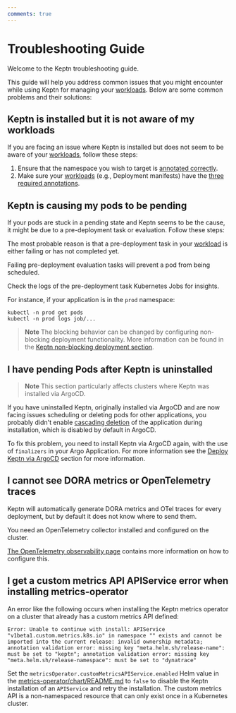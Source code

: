 ```yaml
---
comments: true
---
```


# Troubleshooting Guide

Welcome to the Keptn troubleshooting guide.

This guide will help you address common issues that you might encounter while using Keptn
for managing your [workloads](https://kubernetes.io/docs/concepts/workloads/).
Below are some common problems and their solutions:

## Keptn is installed but it is not aware of my workloads

If you are facing an issue where Keptn is installed but does not seem to be aware of your
[workloads](https://kubernetes.io/docs/concepts/workloads/), follow these steps:

1. Ensure that the namespace you wish to target is [annotated correctly](index.md#basic-installation).
2. Make sure your [workloads](https://kubernetes.io/docs/concepts/workloads/)
   (e.g., Deployment manifests) have the [three required annotations](https://lifecycle.keptn.sh/docs/implementing/integrate/#annotate-workloads).

## Keptn is causing my pods to be pending

If your pods are stuck in a pending state and Keptn seems to be the cause, it might be due
to a pre-deployment task or evaluation.
Follow these steps:

The most probable reason is that a pre-deployment task in your
[workload](https://kubernetes.io/docs/concepts/workloads/) is either failing or has not completed yet.

Failing pre-deployment evaluation tasks will prevent a pod from being scheduled.

Check the logs of the pre-deployment task Kubernetes Jobs for insights.

For instance, if
your application is in the `prod` namespace:

```shell
kubectl -n prod get pods
kubectl -n prod logs job/...
```

> **Note**
The blocking behavior can be changed by configuring non-blocking deployment
functionality.
More information can be found in the
[Keptn non-blocking deployment section](../components/lifecycle-operator/keptn-non-blocking.md).

## I have pending Pods after Keptn is uninstalled

> **Note** This section particularly affects clusters where
Keptn was installed via ArgoCD.

If you have uninstalled Keptn, originally installed via ArgoCD
and are now facing issues scheduling or deleting pods for other applications,
you probably didn't enable
[cascading deletion](https://kubernetes.io/docs/concepts/architecture/garbage-collection/#cascading-deletion)
of the application during installation, which is disabled by default in ArgoCD.

To fix this problem, you need to install Keptn via ArgoCD again, with the use
of `finalizers` in your Argo Application.
For more information see the
[Deploy Keptn via ArgoCD](./configuration/argocd.md) section for more information.

## I cannot see DORA metrics or OpenTelemetry traces

Keptn will automatically generate DORA metrics and OTel traces for every deployment, but
by default it does not know where to send them.

You need an OpenTelemetry collector
installed and configured on the cluster.

[The OpenTelemetry observability page](https://lifecycle.keptn.sh/docs/implementing/otel/)
contains more information on how to configure this.

## I get a custom metrics API APIService error when installing metrics-operator

An error like the following occurs when installing the Keptn metrics operator on a cluster
that already has a custom metrics API defined:

```shell
Error: Unable to continue with install: APIService "v1beta1.custom.metrics.k8s.io" in namespace "" exists and cannot be imported into the current release: invalid ownership metadata; annotation validation error: missing key "meta.helm.sh/release-name": must be set to "keptn"; annotation validation error: missing key "meta.helm.sh/release-namespace": must be set to "dynatrace"
```

Set the `metricsOperator.customMetricsAPIService.enabled` Helm value in the
[metrics-operator/chart/README.md](https://github.com/keptn/lifecycle-toolkit/blob/main/metrics-operator/chart/README.md#keptn-metrics-operator-common)
to `false` to disable the Keptn installation of an `APIService` and retry the installation.
The custom metrics API is a non-namespaced resource that can only exist once in a Kubernetes cluster.
